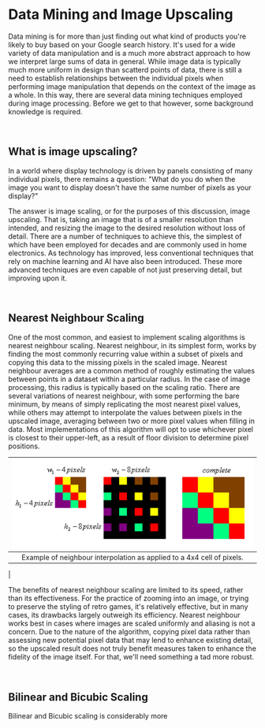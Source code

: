 # Data Mining and Image Upscaling

Data mining is for more than just finding out what kind of products you're likely to buy based on your Google search history. It's used for a wide variety of data manipulation and is a much more abstract approach to how we interpret large sums of data in general. While image data is typically much more uniform in design than scatterd points of data, there is still a need to establish relationships between the individual pixels when performing image manipulation that depends on the context of the image as a whole. In this way, there are several data mining techniques employed during image processing. Before we get to that however, some background knowledge is required.

&nbsp;
## What is image upscaling?

In a world where display technology is driven by panels consisting of many individual pixels, there remains a question: "What do you do when the image you want to display doesn't have the same number of pixels as your display?"

The answer is image scaling, or for the purposes of this discussion, image upscaling. That is, taking an image that is of a smaller resolution than intended, and resizing the image to the desired resolution without loss of detail. There are a number of techniques to achieve this, the simplest of which have been employed for decades and are commonly used in home electronics. As technology has improved, less conventional techniques that rely on machine learning and AI have also been introduced. These more advanced techniques are even capable of not just preserving detail, but improving upon it. 

&nbsp;
## Nearest Neighbour Scaling

One of the most common, and easiest to implement scaling algorithms is nearest neighbour scaling. Nearest neighbour, in its simplest form, works by finding the most commonly recurring value within a subset of pixels and copying this data to the missing pixels in the scaled image. Nearest neighbour averages are a common method of roughly estimating the values between points in a dataset within a particular radius. In the case of image processing, this radius is typically based on the scaling ratio. There are several variations of nearest neighbour, with some performing the bare minimum, by means of simply replicating the most nearest pixel values, while others may attempt to interpolate the values between pixels in the upscaled image, averaging between two or more pixel values when filling in data. Most implementations of this algorithm will opt to use whichever pixel is closest to their upper-left, as a result of floor division to determine pixel positions. 

| ![Example of Nearest Neighbour Implementation](nneighbor01.png) |
|:--:|
|Example of neighbour interpolation as applied to a 4x4 cell of pixels.|
|

The benefits of nearest neighbour scaling are limited to its speed, rather than its effectiveness. For the practice of zooming into an image, or trying to preserve the styling of retro games, it's relatively effective, but in many cases, its drawbacks largely outweigh its efficiency. Nearest neighbour works best in cases where images are scaled uniformly and aliasing is not a concern. Due to the nature of the algorithm, copying pixel data rather than assessing new potential pixel data that may lend to enhance existing detail, so the upscaled result does not truly benefit measures taken to enhance the fidelity of the image itself. For that, we'll need something a tad more robust.  

&nbsp;
## Bilinear and Bicubic Scaling

Bilinear and Bicubic scaling is considerably more 